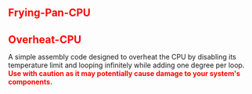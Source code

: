 # Frying-Pan-CPU
<style> 
    h1 {
        font-size: 150%; 
        color: red;  
    }
</style>

# <span style="color:red;">Overheat-CPU</span>
A simple assembly code designed to overheat the CPU by disabling its temperature limit and looping infinitely while adding one degree per loop. <strong><span style="color:red;">Use with caution as it may potentially cause damage to your system's components.</span></strong>
